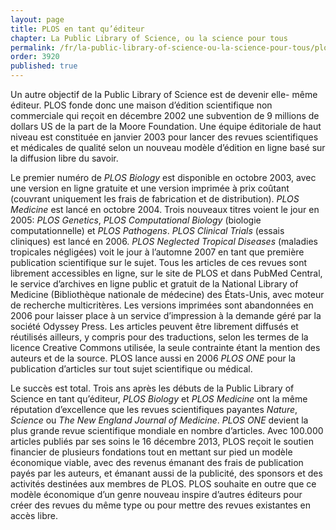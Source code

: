 ```yaml
---
layout: page
title: PLOS en tant qu’éditeur
chapter: La Public Library of Science, ou la science pour tous
permalink: /fr/la-public-library-of-science-ou-la-science-pour-tous/plos-en-tant-qu-editeur/
order: 3920
published: true
---
```

<p>Un autre objectif de la Public Library of Science est de devenir elle- même éditeur. PLOS fonde donc une maison d’édition scientifique non commerciale qui reçoit en décembre 2002 une subvention de 9 millions de dollars US de la part de la Moore Foundation. Une équipe éditoriale de haut niveau est constituée en janvier 2003 pour lancer des revues scientifiques et médicales de qualité selon un nouveau modèle d’édition en ligne basé sur la diffusion libre du savoir.</p>

<p>Le premier numéro de <em>PLOS Biology</em> est disponible en octobre 2003, avec une version en ligne gratuite et une version imprimée à prix coûtant (couvrant uniquement les frais de fabrication et de distribution). <em>PLOS Medicine</em> est lancé en octobre 2004. Trois nouveaux titres voient le jour en 2005: <em>PLOS Genetics</em>, <em>PLOS Computational Biology</em> (biologie computationnelle) et <em>PLOS Pathogens</em>. <em>PLOS Clinical Trials</em> (essais cliniques) est lancé en 2006. <em>PLOS Neglected Tropical Diseases</em> (maladies tropicales négligées) voit le jour à l’automne 2007 en tant que première publication scientifique sur le sujet.  Tous les articles de ces revues sont librement accessibles en ligne, sur le site de PLOS et dans PubMed Central, le service d’archives en ligne public et gratuit de la National Library of Medicine (Bibliothèque nationale de médecine) des États-Unis, avec moteur de recherche multicritères. Les versions imprimées sont abandonnées en 2006 pour laisser place à un service d’impression à la demande géré par la société Odyssey Press. Les articles peuvent être librement diffusés et réutilisés ailleurs, y compris pour des traductions, selon les termes de la licence Creative Commons utilisée, la seule contrainte étant la mention des auteurs et de la source. PLOS lance aussi en 2006 <em>PLOS ONE</em> pour la publication d’articles sur tout sujet scientifique ou médical.</p>

<p>Le succès est total. Trois ans après les débuts de la Public Library of Science en tant qu’éditeur, <em>PLOS Biology</em> et <em>PLOS Medicine</em> ont la même réputation d’excellence que les revues scientifiques payantes <em>Nature</em>, <em>Science</em> ou <em>The New England Journal of Medicine</em>. <em>PLOS ONE</em> devient la plus grande revue scientifique mondiale en nombre d’articles. Avec 100.000 articles publiés par ses soins le 16 décembre 2013, PLOS reçoit le soutien financier de plusieurs fondations tout en mettant sur pied un modèle économique viable, avec des revenus émanant des frais de publication payés par les auteurs, et émanant aussi de la publicité, des sponsors et des activités destinées aux membres de PLOS. PLOS souhaite en outre que ce modèle économique d’un genre nouveau inspire d’autres éditeurs pour créer des revues du même type ou pour mettre des revues existantes en accès libre.</p>